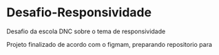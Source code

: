 # Desafio-Responsividade
Desafio da escola DNC sobre o tema de responsividade

Projeto finalizado de acordo com o figmam, preparando repositorio para 
